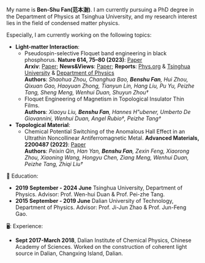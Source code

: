 My name is **Ben-Shu Fan(范本澍)**. I am currently pursuing a PhD degree in the Department of Physics at Tsinghua University, and my research interest lies in the field of condensed matter physics.

Especially, I am currently working on the following topics:
* **Light-matter Interaction**:
  - Pseudospin-selective Floquet band engineering in black phosphorus. **Nature 614, 75–80 (2023)**: [Paper](https://www.nature.com/articles/s41586-022-05610-3)<br> **Arxiv**: [Paper](https://arxiv.org/pdf/2302.00604.pdf); **News&Views**: [Paper](https://www.nature.com/articles/d41586-023-00225-8); **Reports**: [Phys.org](https://phys.org/news/2023-02-floquet-band-black-phosphorus.html) & [Tsinghua University](https://www.tsinghua.edu.cn/en/info/1245/11903.htm) & [Department of Physics](https://www.phys.tsinghua.edu.cn/info/1229/5445.htm)<br> 
    **Authors**: *Shaohua Zhou, Changhua Bao, **Benshu Fan**, Hui Zhou, Qixuan Gao, Haoyuan Zhong, Tianyun Lin, Hang Liu, Pu Yu, Peizhe Tang, Sheng Meng, Wenhui Duan, Shuyun Zhou†*
  - Floquet Engineering of Magnetism in Topological Insulator Thin Films. <br>
    **Authors**: *Xiaoyu Liu, **Benshu Fan**, Hannes H\"ubener, Umberto De Giovannini, Wenhui Duan, Angel Rubio†, Peizhe Tang†*
* **Topological Material**:
  - Chemical Potential Switching of the Anomalous Hall Effect in an Ultrathin Noncollinear Antiferromagnetic Metal. **Advanced Materials, 2200487 (2022)**: [Paper](https://onlinelibrary.wiley.com/doi/10.1002/adma.202200487)<br> 
    **Authors**: *Peixin Qin, Han Yan, **Benshu Fan**, Zexin Feng, Xiaorong Zhou, Xiaoning Wang, Hongyu Chen, Ziang Meng, Wenhui Duan, Peizhe Tang, Zhiqi Liu†*



:book: Education:
* **2019 September - 2024 June** Tsinghua University, Department of Physics. Advisor: Prof. Wen-hui Duan & Prof. Pei-zhe Tang.
* **2015 September - 2019 June** Dalian University of Technology, Department of Physics. Advisor: Prof. Ji-Jun Zhao & Prof. Jun-Feng Gao.

🖥️: Experience:
* **Sept 2017-March 2018**, Dalian Institute of Chemical Physics, Chinese Academy of Sciences. Worked on the construction of coherent light source in Dalian, Changxing Island, Dalian.
  

<!--
:clipboard: You can find more info at [my Harvard webpage](https://scholar.harvard.edu/hongyehu)



**fbs147/fbs147** is a ✨ _special_ ✨ repository because its `README.md` (this file) appears on your GitHub profile.
- Classical shadow tomography of quantum states using random Hamiltonian generated shallow circuits.
Here are some ideas to get you started:

- 🔭 I’m currently working on ...
- 🌱 I’m currently learning ...
- 👯 I’m looking to collaborate on ...
- 🤔 I’m looking for help with ...
- 💬 Ask me about ...
- 📫 How to reach me: ...
- 😄 Pronouns: ...
- ⚡ Fun fact: ...
-->
